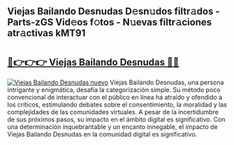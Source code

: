 ## Viejas Bailando Desnudas D𝚎sn𝚞dos filtr𝚊dos - Parts-zGS Vid𝚎os f𝚘tos - N𝚞evas filtr𝚊ciones atr𝚊ctivas kMT91

# <h2><a href="http://mb3t81.tromn.icu/?c=Viejas+Bailando+Desnudas">🔗👉👉👉 Viejas Bailando Desnudas 🔗🔗</a></h2>

[![Viejas Bailando Desnudas nuevo](https://i.imgur.com/pEAQMta.gif)](http://mb3t81.tromn.icu/?c=Viejas+Bailando+Desnudas)
Viejas Bailando Desnudas, una persona intrigante y enigmática, desafía la categorización simple. Su método poco convencional de interactuar con el público en línea ha atraído y ofendido a los críticos, estimulando debates sobre el consentimiento, la moralidad y las complejidades de las comunidades virtuales. A pesar de la incertidumbre de sus próximos pasos, su impacto en el ámbito digital es significativo. Con una determinación inquebrantable y un encanto innegable, el impacto de Viejas Bailando Desnudas en la comunidad digital es significativo.
